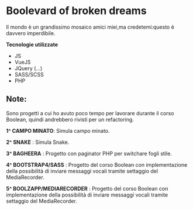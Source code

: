 # Boolevard of broken dreams

Il mondo è un grandissimo mosaico amici miei,ma credetemi:questo è davvero imperdibile.

**Tecnologie utilizzate**

- JS
- VueJS
- JQuery (...)
- SASS/SCSS
- PHP

## Note:

Sono progetti a cui ho avuto poco tempo per lavorare durante il corso Boolean, quindi andrebbero rivisti per un refactoring.

**1^ CAMPO MINATO**: Simula campo minato.

**2^ SNAKE** : Simula Snake.

**3^ BAGHEERA** : Progetto con paginator PHP per switchare fogli stile.

**4^ BOOTSTRAP4/SASS** : Progetto del corso Boolean con implementazione della possibilità di inviare messaggi vocali tramite settaggio del MediaRecorder.

**5^ BOOLZAPP/MEDIARECORDER** : Progetto del corso Boolean con implementazione della possibilità di inviare messaggi vocali tramite settaggio del MediaRecorder.


<!-- _Elleh_ :espressione di stizza cui mi lascio andare qualcosa non va nel codice

![Screenshot](ibra.jpg) :reazione quando riesco

```php  

<?php

echo "questo è un codice php!";

?>

```
